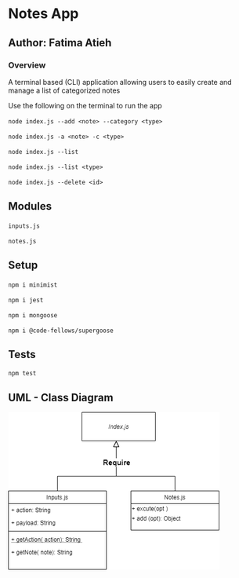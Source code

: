 # Notes App

## Author: Fatima Atieh


### Overview

A terminal based (CLI) application allowing users to easily create and manage a list of categorized notes

Use the following on the terminal to run the app

`node index.js --add <note> --category <type>`

`node index.js -a <note> -c <type>`

`node index.js --list`

`node index.js --list <type>`

`node index.js --delete <id>`


## Modules

`inputs.js`

`notes.js`


## Setup


`npm i minimist`

`npm i jest`

`npm i mongoose`

`npm i @code-fellows/supergoose`



## Tests 

```
npm test
```


## UML - Class Diagram

![class-diagram](img/class.png)